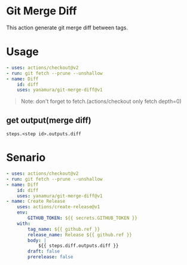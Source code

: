 # Git Merge Diff

This action generate git merge diff between tags.

# Usage

```yaml
- uses: actions/checkout@v2
- run: git fetch --prune --unshallow
- name: Diff
    id: diff
    uses: yanamura/git-merge-diff@v1
```

> Note: don't forget to fetch.(actions/checkout only fetch depth=0)

## get output(merge diff)

```
steps.<step id>.outputs.diff
```

# Senario

```yaml
- uses: actions/checkout@v2
- run: git fetch --prune --unshallow
- name: Diff
    id: diff
    uses: yanamura/git-merge-diff@v1
- name: Create Release
    uses: actions/create-release@v1
    env:
        GITHUB_TOKEN: ${{ secrets.GITHUB_TOKEN }}
    with:
        tag_name: ${{ github.ref }}
        release_name: Release ${{ github.ref }}
        body: |
            ${{ steps.diff.outputs.diff }}
        draft: false
        prerelease: false
```